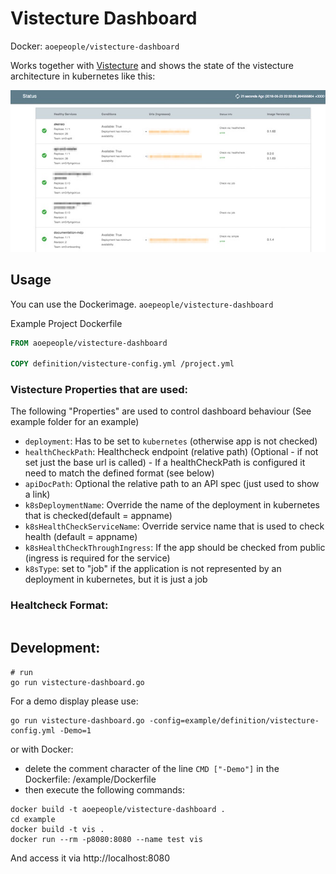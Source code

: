 # Vistecture Dashboard

Docker: `aoepeople/vistecture-dashboard`

Works together with [Vistecture](https://github.com/aoepeople/vistecture) and shows the state of the vistecture architecture in kubernetes like this:

![Kiku](screenshot.jpg)


## Usage ##

You can use the Dockerimage. `aoepeople/vistecture-dashboard`

Example Project Dockerfile

```dockerfile
FROM aoepeople/vistecture-dashboard

COPY definition/vistecture-config.yml /project.yml
```

### Vistecture Properties that are used:
The following "Properties" are used to control dashboard behaviour
(See example folder for an example)
- `deployment`: Has to be set to `kubernetes` (otherwise app is not checked)
- `healthCheckPath`: Healthcheck endpoint (relative path) (Optional - if not set just the base url is called) - If a healthCheckPath is configured it need to match the defined format (see below)
- `apiDocPath`: Optional the relative path to an API spec (just used to show a link)
- `k8sDeploymentName`: Override the name of the deployment in kubernetes that is checked(default = appname)
- `k8sHealthCheckServiceName`: Override service name that is used to check health (default = appname)
- `k8sHealthCheckThroughIngress`: If the app should be checked from public (ingress is required for the service)
- `k8sType`: set to "job" if the application is not represented by an deployment in kubernetes, but it is just a job

### Healtcheck Format:

```

```

## Development: ##

```
# run
go run vistecture-dashboard.go
```

For a demo display please use:
```
go run vistecture-dashboard.go -config=example/definition/vistecture-config.yml -Demo=1
```
or with Docker:
- delete the comment character of the line `CMD ["-Demo"]` in the Dockerfile: /example/Dockerfile
- then execute the following commands:
```
docker build -t aoepeople/vistecture-dashboard .
cd example
docker build -t vis .
docker run --rm -p8080:8080 --name test vis
```

And access it via http://localhost:8080

